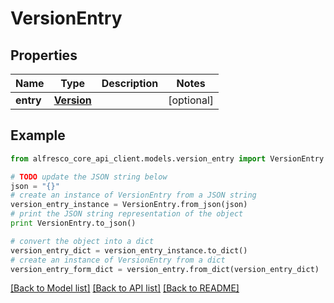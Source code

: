 # VersionEntry


## Properties
Name | Type | Description | Notes
------------ | ------------- | ------------- | -------------
**entry** | [**Version**](Version.md) |  | [optional] 

## Example

```python
from alfresco_core_api_client.models.version_entry import VersionEntry

# TODO update the JSON string below
json = "{}"
# create an instance of VersionEntry from a JSON string
version_entry_instance = VersionEntry.from_json(json)
# print the JSON string representation of the object
print VersionEntry.to_json()

# convert the object into a dict
version_entry_dict = version_entry_instance.to_dict()
# create an instance of VersionEntry from a dict
version_entry_form_dict = version_entry.from_dict(version_entry_dict)
```
[[Back to Model list]](../README.md#documentation-for-models) [[Back to API list]](../README.md#documentation-for-api-endpoints) [[Back to README]](../README.md)


